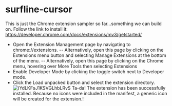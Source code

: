 # surfline-cursor

This is just the Chrome extension sampler so far...something we can build on.  Follow the link to install it: https://developer.chrome.com/docs/extensions/mv3/getstarted/

- Open the Extension Management page by navigating to chrome://extensions.
-- Alternatively, open this page by clicking on the Extensions menu button and selecting Manage Extensions at the bottom of the menu.
-- Alternatively, open this page by clicking on the Chrome menu, hovering over More Tools then selecting Extensions
- Enable Developer Mode by clicking the toggle switch next to Developer mode.
- Click the Load unpacked button and select the extension directory.
![iYdLKFsJ1KSVGLhbLRvS](https://user-images.githubusercontent.com/60276702/111096777-84878b80-84fd-11eb-98db-add9eb5c97c7.png)
Ta-da! The extension has been successfully installed. Because no icons were included in the manifest, a generic icon will be created for the extension.!
